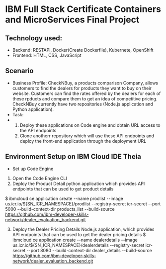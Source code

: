 # IBM Full Stack Certificate Containers and MicroServices Final Project

## Technology used:

* Backend: RESTAPI, Docker(Create Dockerfile), Kubernete, OpenShift
* Frontend: HTML, CSS, JavaScript

## Scenario
* Business Profile: CheckNBuy, a products comparison Company, allows customers to find the dealers for products they want to buy on their website.  Customers can find the rates offered by the dealers for each of these rpducts and compare them to get an idea of competitive pricing.  CheckNBuy currently have two repositories (Node.js application and Python application).
* Task:
* 1. Deploy these applications on Code engine and obtain URL access to the API endpoints
  2. Clone anotherr repository which will use these API endpoints and deploy the front-end application through the deployment URL
 
 ## Environment Setup on IBM Cloud IDE Theia

 * Set up Code Engine

 1. Open the Code Engine CLI
 2. Deploy the Product Detail python application which provides API endpoints that can be used to get product details

 $ ibmcloud ce application create --name prodlist --image us.icr.io/${SN_ICR_NAMESPACE}/prodlist --registry-secret icr-secret --port 5000 --build-context-dir products_list --build-source <https://github.com/ibm-developer-skills-network/dealer_evaluation_backend.git>

 3. Deploy the Dealer Pricing Details Node.js application, which provides API endpoints that can be used to get the dealer pricing details
 $ ibmcloud ce application create --name dealerdetails --image us.icr.io/${SN_ICR_NAMESPACE}/dealerdetails --registry-secret icr-secret --port 8080 --build-context-dir dealer_details --build-source <https://github.com/ibm-developer-skills-network/dealer_evaluation_backend.git>

## 